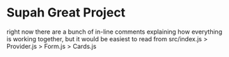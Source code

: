 # Supah Great Project

right now there are a bunch of in-line comments explaining how everything is working together, but it would be easiest to read from src/index.js > Provider.js > Form.js > Cards.js
